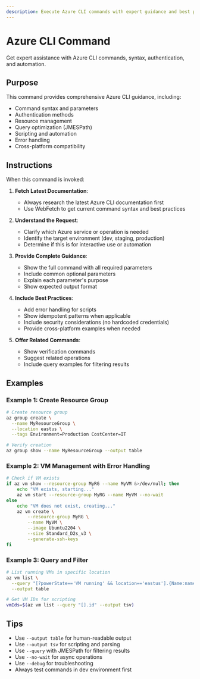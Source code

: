 ```yaml
---
description: Execute Azure CLI commands with expert guidance and best practices
---
```


# Azure CLI Command

Get expert assistance with Azure CLI commands, syntax, authentication, and automation.

## Purpose

This command provides comprehensive Azure CLI guidance, including:
- Command syntax and parameters
- Authentication methods
- Resource management
- Query optimization (JMESPath)
- Scripting and automation
- Error handling
- Cross-platform compatibility

## Instructions

When this command is invoked:

1. **Fetch Latest Documentation**:
   - Always research the latest Azure CLI documentation first
   - Use WebFetch to get current command syntax and best practices

2. **Understand the Request**:
   - Clarify which Azure service or operation is needed
   - Identify the target environment (dev, staging, production)
   - Determine if this is for interactive use or automation

3. **Provide Complete Guidance**:
   - Show the full command with all required parameters
   - Include common optional parameters
   - Explain each parameter's purpose
   - Show expected output format

4. **Include Best Practices**:
   - Add error handling for scripts
   - Show idempotent patterns when applicable
   - Include security considerations (no hardcoded credentials)
   - Provide cross-platform examples when needed

5. **Offer Related Commands**:
   - Show verification commands
   - Suggest related operations
   - Include query examples for filtering results

## Examples

### Example 1: Create Resource Group
```bash
# Create resource group
az group create \
  --name MyResourceGroup \
  --location eastus \
  --tags Environment=Production CostCenter=IT

# Verify creation
az group show --name MyResourceGroup --output table
```

### Example 2: VM Management with Error Handling
```bash
# Check if VM exists
if az vm show --resource-group MyRG --name MyVM &>/dev/null; then
    echo "VM exists, starting..."
    az vm start --resource-group MyRG --name MyVM --no-wait
else
    echo "VM does not exist, creating..."
    az vm create \
        --resource-group MyRG \
        --name MyVM \
        --image Ubuntu2204 \
        --size Standard_D2s_v3 \
        --generate-ssh-keys
fi
```

### Example 3: Query and Filter
```bash
# List running VMs in specific location
az vm list \
  --query "[?powerState=='VM running' && location=='eastus'].{Name:name, Size:hardwareProfile.vmSize, ResourceGroup:resourceGroup}" \
  --output table

# Get VM IDs for scripting
vmIds=$(az vm list --query "[].id" --output tsv)
```

## Tips

- Use `--output table` for human-readable output
- Use `--output tsv` for scripting and parsing
- Use `--query` with JMESPath for filtering results
- Use `--no-wait` for async operations
- Use `--debug` for troubleshooting
- Always test commands in dev environment first
